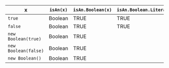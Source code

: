 x                      | `isAn(x)`   | `isAn.Boolean(x)`   | `isAn.Boolean.Literal(x)`   | `isAn.Boolean.Object(x)`  
-----------------------|-------------|---------------------|-----------------------------|---------------------------
`true`                 | Boolean     | TRUE                | TRUE                        |                           
`false`                | Boolean     | TRUE                | TRUE                        |                           
`new Boolean(true)`    | Boolean     | TRUE                |                             | TRUE                      
`new Boolean(false)`   | Boolean     | TRUE                |                             | TRUE                      
`new Boolean()`        | Boolean     | TRUE                |                             | TRUE